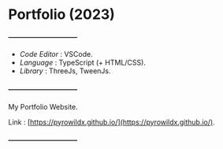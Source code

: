# Portfolio (2023)

#### ――――――――――

- *Code Editor* : VSCode.
- *Language* : TypeScript (+ HTML/CSS).
- *Library* : ThreeJs, TweenJs.

#### ――――――――――

My Portfolio Website.

Link : [https://pyrowildx.github.io/](https://pyrowildx.github.io/).

#### ――――――――――
